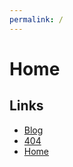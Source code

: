 ```yaml
---
permalink: /
---
```

# Home

## Links
- [Blog](ftc-18848.github.io/blog)
- [404](ftc-18848.github.io/404)
- [Home](ftc-18848.github.io/)
